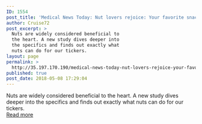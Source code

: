 ```yaml
---
ID: 1554
post_title: 'Medical News Today: Nut lovers rejoice: Your favorite snack protects your heart'
author: Cruise72
post_excerpt: >
  Nuts are widely considered beneficial to
  the heart. A new study dives deeper into
  the specifics and finds out exactly what
  nuts can do for our tickers.
layout: page
permalink: >
  http://35.197.170.190/medical-news-today-nut-lovers-rejoice-your-favorite-snack-protects-your-heart/
published: true
post_date: 2018-05-08 17:29:04
---
```

Nuts are widely considered beneficial to the heart. A new study dives deeper into the specifics and finds out exactly what nuts can do for our tickers.<br/><a style="white-space: nowrap" href="https://www.medicalnewstoday.com/articles/321516.php" class="button purchase" rel="nofollow noopener" target="_blank">Read more</a>